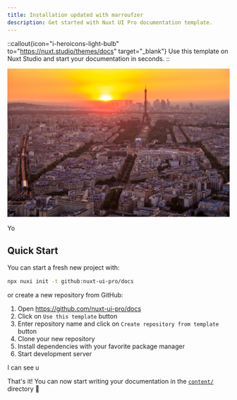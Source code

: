 ```yaml
---
title: Installation updated with marroufzer
description: Get started with Nuxt UI Pro documentation template.
---
```


::callout{icon="i-heroicons-light-bulb" to="https://nuxt.studio/themes/docs" target="_blank"}
Use this template on Nuxt Studio and start your documentation in seconds.
::

![eiffelparis.jpg](/eiffelparis.jpg)

Yo

## Quick Start

You can start a fresh new project with:

```bash [Terminal]
npx nuxi init -t github:nuxt-ui-pro/docs
```

or create a new repository from GitHub:

1. Open https://github.com/nuxt-ui-pro/docs
2. Click on `Use this template` button
3. Enter repository name and click on `Create repository from template` button
4. Clone your new repository
5. Install dependencies with your favorite package manager
6. Start development server

I can see u 

That's it! You can now start writing your documentation in the [`content/`](https://content.nuxt.com/usage/content-directory) directory 🚀
